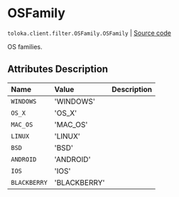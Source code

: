 # OSFamily
`toloka.client.filter.OSFamily.OSFamily` | [Source code](https://github.com/Toloka/toloka-kit/blob/v1.1.0.post1/src/client/filter.py#L560)

OS families.

## Attributes Description

| Name | Value | Description |
| :------| :-----------| :----------| 
`WINDOWS`|'WINDOWS'|
`OS_X`|'OS_X'|
`MAC_OS`|'MAC_OS'|
`LINUX`|'LINUX'|
`BSD`|'BSD'|
`ANDROID`|'ANDROID'|
`IOS`|'IOS'|
`BLACKBERRY`|'BLACKBERRY'|
